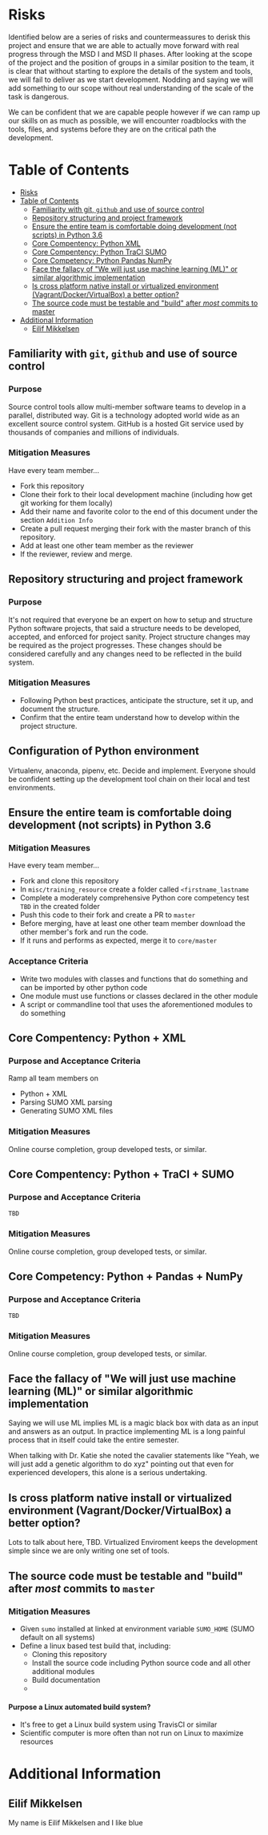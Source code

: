 # Risks
Identified below are a series of risks and countermeassures to derisk this project and ensure that we are able to actually
move forward with real progress through the MSD I and MSD II phases.  After looking at the scope of the project
and the position of groups in a similar position to the team, it is clear that without starting to explore the details
of the system and tools, we will fail to deliver as we start development.  Nodding and saying we will add something to our scope
without real understanding of the scale of the task is dangerous.  

We can be confident that we are capable people however if we can ramp up our skills on as much as possible, we will encounter
roadblocks with the tools, files, and systems before they are on the critical path the development.

Table of Contents
=================

   * [Risks](#risks)
   * [Table of Contents](#table-of-contents)
      * [Familiarity with git, <code>github</code> and use of source control](#familiarity-with-git-github-and-use-of-source-control)
      * [Repository structuring and project framework](#repository-structuring-and-project-framework)
      * [Ensure the entire team is comfortable doing development (not scripts) in Python 3.6](#ensure-the-entire-team-is-comfortable-doing-development-not-scripts-in-python-36)
      * [Core Compentency: Python   XML](#core-compentency-python--xml)
      * [Core Compentency: Python   TraCI   SUMO](#core-compentency-python--traci--sumo)
      * [Core Competency: Python   Pandas   NumPy](#core-competency-python--pandas--numpy)
      * [Face the fallacy of "We will just use machine learning (ML)" or similar algorithmic implementation](#face-the-fallacy-of-we-will-just-use-machine-learning-ml-or-similar-algorithmic-implementation)
      * [Is cross platform native install or virtualized environment (Vagrant/Docker/VirtualBox) a better option?](#is-cross-platform-native-install-or-virtualized-environment-vagrantdockervirtualbox-a-better-option)
      * [The source code must be testable and "build" after <em>most</em> commits to master](#the-source-code-must-be-testable-and-build-after-most-commits-to-master)
   * [Additional Information](#additional-information)
      * [Eilif Mikkelsen](#eilif-mikkelsen)
      
## Familiarity with `git`, `github` and use of source control
### Purpose
Source control tools allow multi-member software teams to develop in a parallel, distributed way.  Git 
is a technology adopted world wide as an excellent source control system. GitHub is a hosted Git service
used by thousands of companies and millions of individuals.

###  Mitigation Measures
Have every team member...
* Fork this repository
* Clone their fork to their local development machine (including how get git working for them locally)
* Add their name and favorite color to the end of this document under the section `Addition Info`
* Create a pull request merging their fork with the master branch of this repository.
* Add at least one other team member as the reviewer
* If the reviewer, review and merge.



## Repository structuring and project framework
### Purpose
It's not required that everyone be an expert on how to setup and structure Python software projects, that said
a structure needs to be developed, accepted, and enforced for project sanity.  Project structure changes may be required
as the project progresses.  These changes should be considered carefully and any changes need to be reflected in the build system. 

### Mitigation Measures
* Following Python best practices, anticipate the structure, set it up, and document the structure.
* Confirm that the entire team understand how to develop within the project structure.



## Configuration of Python environment
Virtualenv, anaconda, pipenv, etc.  Decide and implement. 
Everyone should be confident setting up the development tool chain on their local and test environments. 



## Ensure the entire team is comfortable doing development (not scripts) in Python 3.6
### Mitigation Measures
Have every team member...
* Fork and clone this repository
* In `misc/training_resource` create a folder called `<firstname_lastname`
* Complete a moderately comprehensive Python core competency test `TBD` in the created folder
* Push this code to their fork and create a PR to `master`
* Before merging, have at least one other team member download the other member's fork and run the code.
* If it runs and performs as expected, merge it to `core/master`

### Acceptance Criteria
* Write two modules with classes and functions that do something and can be imported by other python code
* One module must use functions or classes declared in the other module
* A script or commandline tool that uses the aforementioned modules to do something


## Core Compentency: Python + XML
### Purpose and Acceptance Criteria
Ramp all team members on 
- Python + XML
- Parsing SUMO XML parsing
- Generating SUMO XML files

### Mitigation Measures
Online course completion, group developed tests, or similar.




## Core Compentency: Python + TraCI + SUMO
### Purpose and Acceptance Criteria
`TBD`

### Mitigation Measures
Online course completion, group developed tests, or similar.



## Core Competency: Python + Pandas + NumPy
### Purpose and Acceptance Criteria
`TBD`

### Mitigation Measures
Online course completion, group developed tests, or similar.




## Face the fallacy of "We will just use machine learning (ML)" or similar algorithmic implementation
Saying we will use ML implies ML is a magic black box with data as an input and answers as an output.  In practice implementing ML
is a long painful process that in itself could take the entire semester.  

When talking with Dr. Katie she noted the cavalier statements  like "Yeah, we will just add a genetic algorithm to do xyz" pointing out that even for experienced developers, this alone is a 
serious undertaking. 


## Is cross platform native install or virtualized environment (Vagrant/Docker/VirtualBox) a better option?
Lots to talk about here, TBD.  Virtualized Enviroment keeps the development simple since we are only writing one set of tools.




## The source code must be testable and "build" after _most_ commits to `master`
### Mitigation Measures
* Given `sumo` installed at linked at environment variable `SUMO_HOME` (SUMO default on all systems)
* Define a linux based test build that, including:
    * Cloning this repository
    * Install the source code including Python source code and all other additional modules
    * Build documentation
    * 

#### Purpose a Linux automated build system?
- It's free to get a Linux build system using TravisCI or similar
- Scientific computer is more often than not run on Linux to maximize resources



# Additional Information
##  Eilif Mikkelsen
My name is Eilif Mikkelsen and I like blue
